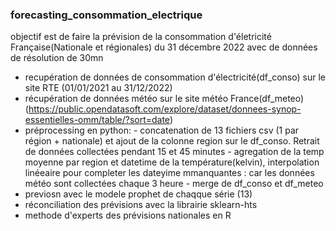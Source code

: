 ### forecasting_consommation_electrique

objectif est de faire la prévision  de la consommation d'életricité Française(Nationale et régionales) du 31  décembre 2022 avec de données de résolution de 30mn

- recupération de données  de consommation d'électricité(df_conso) sur le site RTE (01/01/2021 au 31/12/2022)
- récupération de données météo sur le site météo France(df_meteo)  (https://public.opendatasoft.com/explore/dataset/donnees-synop-essentielles-omm/table/?sort=date)
- préprocessing en python:
           - concatenation de 13 fichiers csv (1 par région + nationale) et ajout de la colonne region sur le df_conso. Retrait de données collectées pendant  15 et 45 minutes 
           - agregation de la temp  moyenne par  region et datetime de la température(kelvin), interpolation linéeaire pour completer les dateyime mmanquantes : car les données météo sont collectées chaque 3 heure
           - merge  de df_conso et df_meteo
- previosn avec le modele prophet de chaqque série (13)
- réconciliation des prévisions avec la librairie sklearn-hts
- methode d'experts des prévisions nationales en R
